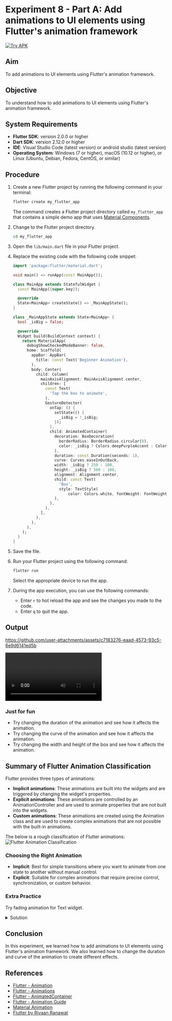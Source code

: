 # Experiment 8 - Part A: **Add animations to UI elements using Flutter's animation framework**
[![Try APK](https://img.shields.io/badge/Try%20APK-Download-blue)](https://srinu2003.github.io/Flutter-Lab/build-output/exp_8_a.apk)

## Aim
To add animations to UI elements using Flutter's animation framework.
## Objective
To understand how to add animations to UI elements using Flutter's animation framework.

## System Requirements
- **Flutter SDK**: version 2.0.0 or higher
- **Dart SDK**: version 2.12.0 or higher
- **IDE**: Visual Studio Code (latest version) or android studio (latest version)
- **Operating System**: Windows (7 or higher), macOS (10.12 or higher), or Linux (Ubuntu, Debian, Fedora, CentOS, or similar)

## Procedure

1. Create a new Flutter project by running the following command in your terminal:
    ```cmd
    flutter create my_flutter_app
    ```
    The command creates a Flutter project directory called `my_flutter_app` that contains a simple demo app that uses [Material Components](https://m3.material.io/components).

2. Change to the Flutter project directory.
    ```cmd
    cd my_flutter_app
    ```
3. Open the `lib/main.dart` file in your Flutter project.

4. Replace the existing code with the following code snippet:
    ```dart
    import 'package:flutter/material.dart';

    void main() => runApp(const MainApp());

    class MainApp extends StatefulWidget {
      const MainApp({super.key});

      @override
      State<MainApp> createState() => _MainAppState();
    }

    class _MainAppState extends State<MainApp> {
      bool _isBig = false;

      @override
      Widget build(BuildContext context) {
        return MaterialApp(
          debugShowCheckedModeBanner: false,
          home: Scaffold(
            appBar: AppBar(
              title: const Text('Beginner Animation'),
            ),
            body: Center(
              child: Column(
                mainAxisAlignment: MainAxisAlignment.center,
                children: [
                  const Text(
                    'Tap the box to animate',
                  ),
                  GestureDetector(
                    onTap: () {
                      setState(() {
                        _isBig = !_isBig;
                      });
                    },
                    child: AnimatedContainer(
                      decoration: BoxDecoration(
                        borderRadius: BorderRadius.circular(8),
                        color: _isBig ? Colors.deepPurpleAccent : Colors.blueAccent,
                      ),
                      duration: const Duration(seconds: 1),
                      curve: Curves.easeInOutBack,
                      width: _isBig ? 250 : 100,
                      height: _isBig ? 500 : 100,
                      alignment: Alignment.center,
                      child: const Text(
                        'Box',
                        style: TextStyle(
                            color: Colors.white, fontWeight: FontWeight.bold),
                      ),
                    ),
                  ),
                ],
              ),
            ),
          ),
        );
      }
    }
    ```

5. Save the file.

6. Run your Flutter project using the following command:
    ```cmd
    flutter run
    ```
    Select the appropriate device to run the app.

7. During the app execution, you can use the following commands:
    - Enter `r` to hot reload the app and see the changes you made to the code.
    - Enter `q` to quit the app.


## Output

https://github.com/user-attachments/assets/c7183276-eaad-4573-93c5-6e9d6141ed5b

<video controls src="exp_8_a_output.mp4" title="Animated Box"></video>

### Just for fun
- Try changing the duration of the animation and see how it affects the animation.
- Try changing the curve of the animation and see how it affects the animation.
- Try changing the width and height of the box and see how it affects the animation.

## Summary of Flutter Animation Classification
Flutter provides three types of animations:
- **Implicit animations**: These animations are built into the widgets and are triggered by changing the widget's properties.
- **Explicit animations**: These animations are controlled by an AnimationController and are used to animate properties that are not built into the widgets.
- **Custom animations**: These animations are created using the Animation class and are used to create complex animations that are not possible with the built-in animations.

The below is a rough classification of Flutter animations:
![Flutter Animation Classification](<Flutter%20Animations.jpg>)

### Choosing the Right Animation
- **Implicit**: Best for simple transitions where you want to animate from one state to another without manual control.
- **Explicit**: Suitable for complex animations that require precise control, synchronization, or custom behavior.

### Extra Practice
Try fading animation for Text widget.

<details>
  <summary>Solution</summary>

```dart
import 'package:flutter/material.dart';

void main() {
  runApp(const MainApp());
}

class MainApp extends StatelessWidget {
  const MainApp({super.key});

  @override
  Widget build(BuildContext context) {
    return const MaterialApp(
      home: Scaffold(
        body: Center(
          child: AnimatedText(),
        ),
      ),
    );
  }
}

class AnimatedText extends StatefulWidget {
  const AnimatedText({super.key});

  @override
  State<AnimatedText> createState() => _AnimatedTextState();
}

class _AnimatedTextState extends State<AnimatedText>
    with SingleTickerProviderStateMixin {
  late AnimationController _controller;
  late Animation<double> _animation;

  @override
  void initState() {
    super.initState();
    _controller = AnimationController(
      duration: const Duration(seconds: 2),
      vsync: this,
    )..repeat(reverse: true);
    _animation = CurvedAnimation(
      parent: _controller,
      curve: Curves.easeInOut,
    );
  }

  @override
  void dispose() {
    _controller.dispose();
    super.dispose();
  }

  @override
  Widget build(BuildContext context) {
    return FadeTransition(
      opacity: _animation,
      child: const Text(
        'I disappear and reappear!',
        style: TextStyle(
          fontSize: 24.0,
          fontWeight: FontWeight.bold,
        ),
      ),
    );
  }
}
```
</details>

## Conclusion
In this experiment, we learned how to add animations to UI elements using Flutter's animation framework. We also learned how to change the duration and curve of the animation to create different effects.

## References
- [Flutter - Animation](https://flutter.dev/docs/development/ui/animations)
- [Flutter - Animations](https://docs.flutter.dev/ui/animations)
- [Flutter - AnimatedContainer](https://api.flutter.dev/flutter/widgets/AnimatedContainer-class.html)
- [Flutter - Animation Guide](https://medium.com/flutter-community/flutter-animations-comprehensive-guide-cb93b246ca5d)
- [Material Animation](https://m3.material.io/styles/motion/overview)
- [Flutter by Rivaan Ranawat](https://youtu.be/pv4NhV86ZKg?si=8evWu0kzmpfPoyJk)

